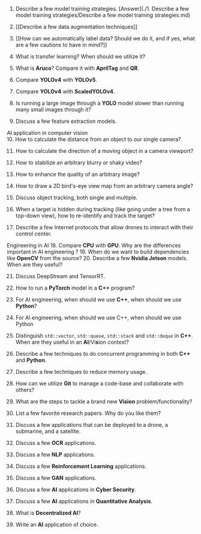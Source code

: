 1.  Describe a few model training strategies.
[Answer](./1. Describe a few model training strategies/Describe a few model training strategies.md)
2.  [[Describe a few data augmentation techniques]]
3.  [[How can we automatically label data? Should we do it, and if yes, what are a few cautions to have in mind?]]
4.  What is transfer learning? When should we utilize it?
  
5.  What is **Aruco**? Compare it with **AprilTag** and **QR**.
    
6.  Compare **YOLOv4** with **YOLOv5**.
    
7.  Compare **YOLOv4** with **ScaledYOLOv4**.
    
8.  Is running a large image through a **YOLO** model slower than running many small images through it?
    
9.  Discuss a few feature extraction models.


AI application in computer vision    
10.  How to calculate the distance from an object to our single camera?
    
11.  How to calculate the direction of a moving object in a camera viewport?
    
12.  How to stabilize an arbitrary blurry or shaky video?
    
13.  How to enhance the quality of an arbitrary image?
    
14.  How to draw a 2D bird's-eye view map from an arbitrary camera angle?
    
15.  Discuss object tracking, both single and multiple.
    
16.  When a target is hidden during tracking (like going under a tree from a top-down view), how to re-identify and track the target?
    
17.  Describe a few Internet protocols that allow drones to interact with their control center.


Engineering in AI
18.  Compare **CPU** with **GPU**. Why are the differences important in AI engineering ?
19.  When do we want to build dependencies like **OpenCV** from the source?
20.  Describe a few **Nvidia Jetson** models. When are they useful?
    
21.  Discuss DeepStream and TensorRT.
22.  How to run a **PyTorch** model in a **C++** program?
23.  For AI engineering, when should we use **C++**, when should we use **Python**?
23.  For AI engineering, when should we use C++, when should we use Python
    
	
24.  Distinguish `std::vector`, `std::queue`, `std::stack` and `std::deque` in **C++**. When are they useful in an **AI**/Vi**s**ion context?
    
25.  Describe a few techniques to do concurrent programming in both **C++** and **Python**.
    
26.  Describe a few techniques to reduce memory usage.
    
27.  How can we utilize **Git** to manage a code-base and collaborate with others?
    
28.  What are the steps to tackle a brand new **Vision** problem/functionality?
    
29.  List a few favorite research papers. Why do you like them?
    
30.  Discuss a few applications that can be deployed to a drone, a submarine, and a satellite.
    
31.  Discuss a few **OCR** applications.
    
32.  Discuss a few **NLP** applications.
    
33.  Discuss a few **Reinforcement Learning** applications.
    
34.  Discuss a few **GAN** applications.
    
35.  Discuss a few **AI** applications in **Cyber Security**.
    
36.  Discuss a few **AI** applications in **Quantitative Analysis**.
    
37.  What is **Decentralized AI**?
    
38.  Write an **AI** application of choice.
